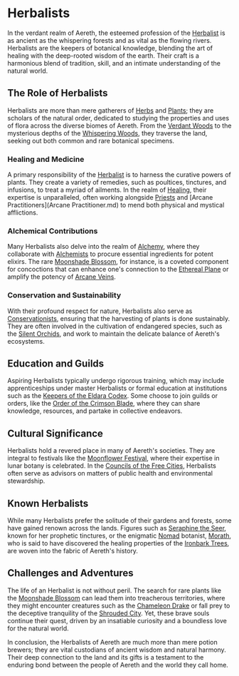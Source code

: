 # Herbalists

In the verdant realm of Aereth, the esteemed profession of the [Herbalist](Herbalist.md) is as ancient as the whispering forests and as vital as the flowing rivers. Herbalists are the keepers of botanical knowledge, blending the art of healing with the deep-rooted wisdom of the earth. Their craft is a harmonious blend of tradition, skill, and an intimate understanding of the natural world.

## The Role of Herbalists

Herbalists are more than mere gatherers of [Herbs](Herbs.md) and [Plants](Plants.md); they are scholars of the natural order, dedicated to studying the properties and uses of flora across the diverse biomes of Aereth. From the [Verdant Woods](Verdant%20Woods.md) to the mysterious depths of the [Whispering Woods](Whispering%20Woods.md), they traverse the land, seeking out both common and rare botanical specimens.

### Healing and Medicine

A primary responsibility of the [Herbalist](Herbalist.md) is to harness the curative powers of plants. They create a variety of remedies, such as poultices, tinctures, and infusions, to treat a myriad of ailments. In the realm of [Healing](Healing.md), their expertise is unparalleled, often working alongside [Priests](Priests.md) and [Arcane Practitioners](Arcane Practitioner.md) to mend both physical and mystical afflictions.

### Alchemical Contributions

Many Herbalists also delve into the realm of [Alchemy](Alchemy.md), where they collaborate with [Alchemists](Alchemists.md) to procure essential ingredients for potent elixirs. The rare [Moonshade Blossom](Moonshade%20Blossom.md), for instance, is a coveted component for concoctions that can enhance one's connection to the [Ethereal Plane](Ethereal%20Plane.md) or amplify the potency of [Arcane Veins](Arcane%20Veins.md).

### Conservation and Sustainability

With their profound respect for nature, Herbalists also serve as [Conservationists](Conservationists.md), ensuring that the harvesting of plants is done sustainably. They are often involved in the cultivation of endangered species, such as the [Silent Orchids](Silent%20Orchids.md), and work to maintain the delicate balance of Aereth's ecosystems.

## Education and Guilds

Aspiring Herbalists typically undergo rigorous training, which may include apprenticeships under master Herbalists or formal education at institutions such as the [Keepers of the Eldara Codex](Keepers%20of%20the%20Eldara%20Codex.md). Some choose to join guilds or orders, like the [Order of the Crimson Blade](Order%20of%20the%20Crimson%20Blade.md), where they can share knowledge, resources, and partake in collective endeavors.

## Cultural Significance

Herbalists hold a revered place in many of Aereth's societies. They are integral to festivals like the [Moonflower Festival](Moonflower%20Festival.md), where their expertise in lunar botany is celebrated. In the [Councils of the Free Cities](Councils%20of%20the%20Free%20Cities.md), Herbalists often serve as advisors on matters of public health and environmental stewardship.

## Known Herbalists

While many Herbalists prefer the solitude of their gardens and forests, some have gained renown across the lands. Figures such as [Seraphine the Seer](Seraphine%20the%20Seer.md), known for her prophetic tinctures, or the enigmatic [Nomad](Nomad.md) botanist, [Morath](Morath.md), who is said to have discovered the healing properties of the [Ironbark Trees](Ironbark%20Trees.md), are woven into the fabric of Aereth's history.

## Challenges and Adventures

The life of an Herbalist is not without peril. The search for rare plants like the [Moonshade Blossom](Moonshade%20Blossom.md) can lead them into treacherous territories, where they might encounter creatures such as the [Chameleon Drake](Chameleon%20Drake.md) or fall prey to the deceptive tranquility of the [Shrouded City](Shrouded%20City.md). Yet, these brave souls continue their quest, driven by an insatiable curiosity and a boundless love for the natural world.

In conclusion, the Herbalists of Aereth are much more than mere potion brewers; they are vital custodians of ancient wisdom and natural harmony. Their deep connection to the land and its gifts is a testament to the enduring bond between the people of Aereth and the world they call home.